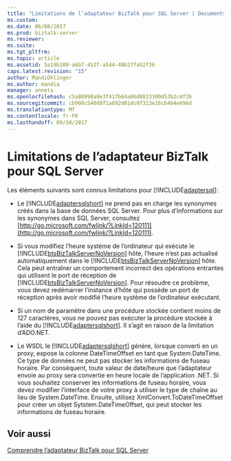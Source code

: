 ```yaml
---
title: "Limitations de l’adaptateur BizTalk pour SQL Server | Documents Microsoft"
ms.custom: 
ms.date: 06/08/2017
ms.prod: biztalk-server
ms.reviewer: 
ms.suite: 
ms.tgt_pltfrm: 
ms.topic: article
ms.assetid: 5a19b109-a6b7-452f-a544-48627fa52f36
caps.latest.revision: "15"
author: MandiOhlinger
ms.author: mandia
manager: anneta
ms.openlocfilehash: c5a80990a9e3f417b64a06d8823300d53b2c4f3b
ms.sourcegitcommit: cb908c540d8f1a692d01dc8f313e16cb4b4e696d
ms.translationtype: MT
ms.contentlocale: fr-FR
ms.lasthandoff: 09/20/2017
---
```

# <a name="limitations-of-biztalk-adapter-for-sql-server"></a>Limitations de l’adaptateur BizTalk pour SQL Server
Les éléments suivants sont connus limitations pour [!INCLUDE[adaptersql](../../includes/adaptersql-md.md)]:  
  
-   Le [!INCLUDE[adaptersqlshort](../../includes/adaptersqlshort-md.md)] ne prend pas en charge les synonymes créés dans la base de données SQL Server. Pour plus d’informations sur les synonymes dans SQL Server, consultez [http://go.microsoft.com/fwlink/?LinkId=120111](http://go.microsoft.com/fwlink/?LinkId=120111).  
  
-   Si vous modifiez l’heure système de l’ordinateur qui exécute le [!INCLUDE[btsBizTalkServerNoVersion](../../includes/btsbiztalkservernoversion-md.md)] hôte, l’heure n’est pas actualisé automatiquement dans le [!INCLUDE[btsBizTalkServerNoVersion](../../includes/btsbiztalkservernoversion-md.md)] hôte. Cela peut entraîner un comportement incorrect des opérations entrantes qui utilisent le port de réception de [!INCLUDE[btsBizTalkServerNoVersion](../../includes/btsbiztalkservernoversion-md.md)]. Pour résoudre ce problème, vous devez redémarrer l’instance d’hôte qui possède un port de réception après avoir modifié l’heure système de l’ordinateur exécutant.  
  
-   Si un nom de paramètre dans une procédure stockée contient moins de 127 caractères, vous ne pouvez pas exécuter la procédure stockée à l’aide du [!INCLUDE[adaptersqlshort](../../includes/adaptersqlshort-md.md)]. Il s’agit en raison de la limitation d’ADO.NET.  
  
-   Le WSDL le [!INCLUDE[adaptersqlshort](../../includes/adaptersqlshort-md.md)] génère, lorsque converti en un proxy, expose la colonne DateTimeOffset en tant que System.DateTime. Ce type de données ne peut pas stocker les informations de fuseau horaire. Par conséquent, toute valeur de date/heure que l’adaptateur envoie au proxy sera convertie en heure locale de l’application .NET. Si vous souhaitez conserver les informations de fuseau horaire, vous devez modifier l’interface de votre proxy à utiliser le type de chaîne au lieu de System.DateTime. Ensuite, utilisez XmlConvert.ToDateTimeOffset pour créer un objet Sytstem.DateTimeOffset, qui peut stocker les informations de fuseau horaire.  
  
## <a name="see-also"></a>Voir aussi  
 [Comprendre l’adaptateur BizTalk pour SQL Server](../../adapters-and-accelerators/adapter-sql/understand-biztalk-adapter-for-sql-server.md)